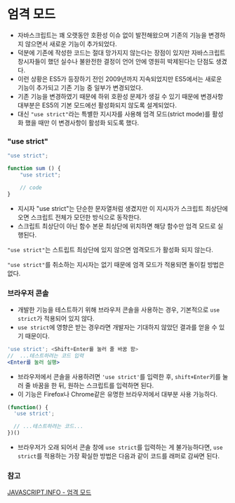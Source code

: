 # 엄격 모드

- 자바스크립트는 꽤 오랫동안 호환성 이슈 없이 발전해왔으며 기존의 기능을 변경하지 않으면서 새로운 기능이 추가되었다.
- 덕분에 기존에 작성한 코드는 절대 망가지지 않는다는 장점이 있지만 자바스크립트 창시자들이 했던 실수나 불완전한 결정이 언어 안에 영원히 박제된다는 단점도 생겼다.
- 이런 상황은 ES5가 등장하기 전인 2009년까지 지속되었지만 ES5에서는 새로운 기능이 추가되고 기존 기능 중 일부가 변경되었다.
- 기존 기능을 변경하였기 때문에 하위 호환성 문제가 생길 수 있기 때문에 변경사항 대부분은 ES5의 기본 모드에선 활성화되지 않도록 설계되었다.
- 대신 `"use strict"`라는 특별한 지시자를 사용해 엄격 모드(strict mode)를 활성화 했을 때만 이 변경사항이 활성화 되도록 했다.

### "use strict"

```jsx
"use strict";

function sum () {
	"use strict";

	// code
}
```

- 지시자 "use strict"는 단순한 문자열처럼 생겼지만 이 지시자가 스크립트 최상단에 오면 스크립트 전체가 모던한 방식으로 동작한다.
- 스크립트 최상단이 아닌 함수 본문 최상단에 위치하면 해당 함수만 엄격 모드로 실행된다.

`"use strict"`는 스트립트 최상단에 있지 않으면 엄격모드가 활성화 되지 않는다.

`"use strict"`를 취소하는 지시자는 없기 때문에 엄격 모드가 적용되면 돌이킬 방법은 없다.

### 브라우저 콘솔

- 개발한 기능을 테스트하기 위해 브라우저 콘솔을 사용하는 경우, 기본적으로 `use strict`가 적용되어 있지 않다.
- `use strict`에 영향은 받는 경우라면 개발자는 기대하지 않았던 결과를 얻을 수 있기 때문이다.

```jsx
'use strict'; <Shift+Enter를 눌러 줄 바꿈 함>
//  ...테스트하려는 코드 입력
<Enter를 눌러 실행>
```

- 브라우저에서 콘솔을 사용하려면 `'use strict'`를 입력한 후, `shift+Enter`키를 눌러 줄 바꿈을 한 뒤, 원하는 스크립트를 입력하면 된다.
- 이 기능은 Firefox나 Chrome같은 유명한 브라우저에서 대부분 사용 가능하다.

```jsx
(function() {
  'use strict';

  // ...테스트하려는 코드...
})()
```

- 브라우저가 오래 되어서 콘솔 창에 `use strict`를 입력하는 게 불가능하다면, `use strict`를 적용하는 가장 확실한 방법은 다음과 같이 코드를 래퍼로 감싸면 된다.

### 참고

[JAV](https://ko.javascript.info/structure)[ASCRIPT.INFO - 엄격 모드](https://ko.javascript.info/strict-mode)